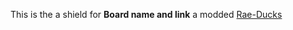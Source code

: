 This is the a shield for **Board name and link** a modded [Rae-Ducks](https://github.com/andrewjrae/rae-dux)